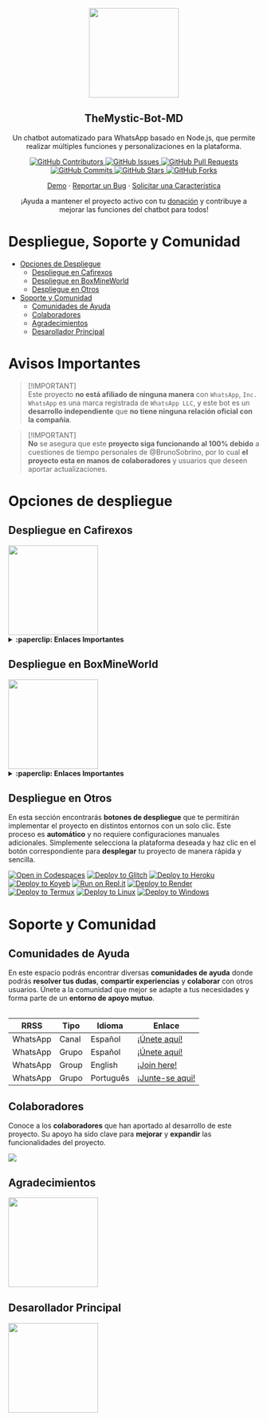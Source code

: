 <p align="center">
 <img width="180px" src="https://i.ibb.co/Qn1W6cP/image.png" align="center"/>
 <h2 align="center">TheMystic-Bot-MD</h2>
 <p align="center">Un chatbot automatizado para WhatsApp basado en Node.js, que permite realizar múltiples funciones y personalizaciones en la plataforma.</p>
</p>

<p align="center">
  <a href="https://github.com/BrunoSobrino/TheMystic-Bot-MD/graphs/contributors">
    <img alt="GitHub Contributors" src="https://img.shields.io/github/contributors/BrunoSobrino/TheMystic-Bot-MD?style=for-the-badge" />
  </a>
  <a href="https://github.com/BrunoSobrino/TheMystic-Bot-MD/issues">
    <img alt="GitHub Issues" src="https://img.shields.io/github/issues/BrunoSobrino/TheMystic-Bot-MD?style=for-the-badge" />
  </a>
  <a href="https://github.com/BrunoSobrino/TheMystic-Bot-MD/pulls">
    <img alt="GitHub Pull Requests" src="https://img.shields.io/github/issues-pr/BrunoSobrino/TheMystic-Bot-MD?style=for-the-badge" />
  </a>
  <a href="https://github.com/BrunoSobrino/TheMystic-Bot-MD/commits">
    <img alt="GitHub Commits" src="https://img.shields.io/github/commit-activity/m/BrunoSobrino/TheMystic-Bot-MD?style=for-the-badge" />
  </a>
  <a href="https://github.com/BrunoSobrino/TheMystic-Bot-MD">
    <img alt="GitHub Stars" src="https://img.shields.io/github/stars/BrunoSobrino/TheMystic-Bot-MD?style=for-the-badge" />
  </a>
  <a href="https://github.com/BrunoSobrino/TheMystic-Bot-MD/fork">
    <img alt="GitHub Forks" src="https://img.shields.io/github/forks/BrunoSobrino/TheMystic-Bot-MD?style=for-the-badge" />
  </a>
</p>

<p align="center">
  <a href="https://api.whatsapp.com/send?phone=+5219992843881&text=&text=.menu">Demo</a>
  ·
  <a href="https://github.com/BrunoSobrino/TheMystic-Bot-MD/issues/new?assignees=&labels=Bug">Reportar un Bug</a>
  ·
  <a href="https://github.com/BrunoSobrino/TheMystic-Bot-MD/issues/new?assignees=&labels=Enhancement">Solicitar una Característica</a>
</p>

<!-- <p align="center">
  <a href="/src/docs/README_en.md">English</a>
  ·
  <a href="/src/docs/README_pt-br.md">Português</a>
</p> -->

<p align="center">¡Ayuda a mantener el proyecto activo con tu <a href="https://www.paypal.me/BrunoSob">donación</a> y contribuye a mejorar las funciones del chatbot para todos!</p>

# Despliegue, Soporte y Comunidad

- [Opciones de Despliegue](#opciones-de-despliegue)
  - [Despliegue en Cafirexos](#despliegue-en-cafirexos)
  - [Despliegue en BoxMineWorld](#despliegue-en-boxmineworld)
  - [Despliegue en Otros](#despliegue-en-otros)
- [Soporte y Comunidad](#soporte-y-comunidad)
  - [Comunidades de Ayuda](#guía-de-uso)
  - [Colaboradores](#colaboradores)
  - [Agradecimientos](#agradecimientos)
  - [Desarollador Principal](#desarollador-principal)

# Avisos Importantes

> [!IMPORTANT]\
> Este proyecto **no está afiliado de ninguna manera** con `WhatsApp`, `Inc. WhatsApp` es una marca registrada de `WhatsApp LLC`, y este bot es un **desarrollo independiente** que **no tiene ninguna relación oficial con la compañía**.

> [!IMPORTANT]\
> **No** se asegura que este **proyecto siga funcionando al 100% debido** a cuestiones de tiempo personales de @BrunoSobrino, por lo cual **el proyecto esta en manos de colaboradores** y usuarios que deseen aportar actualizaciones.


# Opciones de despliegue

## Despliegue en Cafirexos

<a href="https://cafirexos.com">
  <img width="180px" src="https://cdn.cafirexos.com/logos/logo_cfros_2000x2000.png"/>
</a>

<details>
 <summary><b>:paperclip: Enlaces Importantes</b></summary>

- **Sitio Web:** [cafirexos.com](https://cafirexos.com)
- **Área de Clientes:** [clientes.cafirexos.com](https://clientes.cafirexos.com)
- **Panel de Control:** [panel.cafirexos.com](https://panel.cafirexos.com)
- **Estado de los Servicios:** [estado.cafirexos.com](https://estado.cafirexos.com)
- **Documentación:** [docs.cafirexos.com](https://docs.cafirexos.com)
- **Canal de WhatsApp:** [¡Únete aquí!](https://cafirexos.com/whatsapp)
- **Comunidad de WhatsApp:** [¡Únete aquí!](https://cafirexos.com/comunidad)

</details>

## Despliegue en BoxMineWorld

<a href="https://boxmineworld.com">
  <img width="180px" src="https://i.ibb.co/sFygw8p/favicon.png"/>
</a>

<details>
 <summary><b>:paperclip: Enlaces Importantes</b></summary>

- **Sitio Web:** [boxmineworld.com](https://boxmineworld.com)
- **Área de Clientes:** [dash.boxmineworld.com](https://dash.boxmineworld.com)
- **Panel de Control:** [panel.boxmineworld.com](https://panel.boxmineworld.com)
- **Documentación:** [docs.boxmineworld.com](https://docs.boxmineworld.com)
- **Comunidad de Discord:** [¡Únete aquí!](https://discord.gg/84qsr4v)

</details>


 
## Despliegue en Otros

En esta sección encontrarás **botones de despliegue** que te permitirán implementar el proyecto en distintos entornos con un solo clic. Este proceso es **automático** y no requiere configuraciones manuales adicionales. Simplemente selecciona la plataforma deseada y haz clic en el botón correspondiente para **desplegar** tu proyecto de manera rápida y sencilla.

[![Open in Codespaces](https://github.com/codespaces/badge.svg)](https://github.com/codespaces/new?skip_quickstart=true&machine=basicLinux32gb&repo=514876515&ref=master&geo=EuropeWest)
[![Deploy to Glitch](https://binbashbanana.github.io/deploy-buttons/buttons/remade/glitch.svg)](https://glitch.com/edit/#!/import/github/BrunoSobrino/TheMystic-Bot-MD)
[![Deploy to Heroku](https://binbashbanana.github.io/deploy-buttons/buttons/remade/heroku.svg)](https://www.heroku.com/deploy?template=https://github.com/BrunoSobrino/TheMystic-Bot-MD)
[![Deploy to Koyeb](https://binbashbanana.github.io/deploy-buttons/buttons/remade/koyeb.svg)](https://app.koyeb.com/deploy?type=git&name=themystic-bot-md&repository=https://github.com/BrunoSobrino/TheMystic-Bot-MD)
[![Run on Repl.it](https://binbashbanana.github.io/deploy-buttons/buttons/remade/replit.svg)](https://repl.it/github/BrunoSobrino/TheMystic-Bot-MD)
[![Deploy to Render](https://binbashbanana.github.io/deploy-buttons/buttons/remade/render.svg)](https://dashboard.render.com/blueprint/new?repo=https://github.com/BrunoSobrino/TheMystic-Bot-MD)
[![Deploy to Termux](https://img.shields.io/badge/Android-3DDC84?style=for-the-badge&logo=android&logoColor=white)](https://brunosobrino.github.io/TheMystic-Bot-MD/)
[![Deploy to Linux](https://img.shields.io/badge/Linux-black?style=for-the-badge&logo=linux&logoColor=white)](https://brunosobrino.github.io/TheMystic-Bot-MD/)
[![Deploy to Windows](https://img.shields.io/badge/Windows-0078D6?style=for-the-badge&logo=windows&logoColor=white)](https://brunosobrino.github.io/TheMystic-Bot-MD/)

<!-- [![Deploy to Vercel](https://binbashbanana.github.io/deploy-buttons/buttons/remade/vercel.svg)](https://vercel.com/new/clone?repository-url=https://github.com/BrunoSobrino/TheMystic-Bot-MD) -->

# Soporte y Comunidad

## Comunidades de Ayuda

En este espacio podrás encontrar diversas **comunidades de ayuda** donde podrás **resolver tus dudas**, **compartir experiencias** y **colaborar** con otros usuarios. Únete a la comunidad que mejor se adapte a tus necesidades y forma parte de un **entorno de apoyo mutuo**.

<table>

| RRSS | Tipo | Idioma | Enlace |
| --- | --- | --- |--- |
| WhatsApp | Canal | Español | [¡Únete aquí!](https://whatsapp.com/channel/0029Vaein6eInlqIsCXpDs3y) |
| WhatsApp | Grupo | Español | [¡Únete aquí!](https://chat.whatsapp.com/Daa3Fe4A9JeFpRI2QtBS4s) |
| WhatsApp | Group | English | [¡Join here!](https://chat.whatsapp.com/HTatrQokqODKx9eem0CKuY) |
| WhatsApp | Grupo | Português | [¡Junte-se aqui!](https://chat.whatsapp.com/J8tFq87Ia0jEnx20NvCQxN) |

</table>

## Colaboradores

Conoce a los **colaboradores** que han aportado al desarrollo de este proyecto. Su apoyo ha sido clave para **mejorar** y **expandir** las funcionalidades del proyecto.

<a href="https://github.com/BrunoSobrino/TheMystic-Bot-MD/graphs/contributors">
  <img src="https://contrib.rocks/image?repo=BrunoSobrino/TheMystic-Bot-MD" /> 
</a>

## Agradecimientos

<a href="https://github.com/BochilGaming/games-wabot-md/tree/multi-device">
  <img src="https://i.ibb.co/CMpM8pk/Bochil-Gaming.png" width="180px"/>
</a>

## Desarollador Principal

<a href="https://github.com/BrunoSobrino">
  <img src="https://i.ibb.co/Qn1W6cP/image.png" width="180px"/>
</a>
